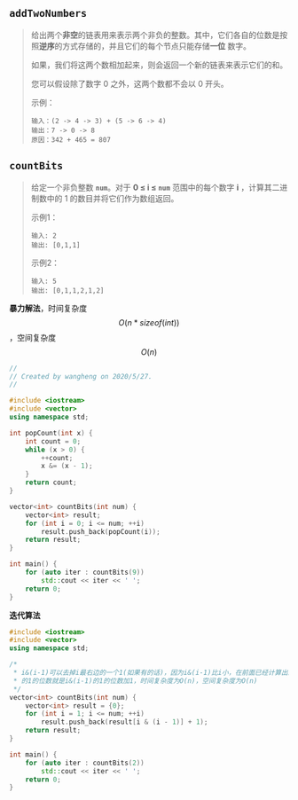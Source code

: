## `addTwoNumbers`

> 给出两个**非空**的链表用来表示两个非负的整数。其中，它们各自的位数是按照**逆序**的方式存储的，并且它们的每个节点只能存储**一位** 数字。
>
> 如果，我们将这两个数相加起来，则会返回一个新的链表来表示它们的和。
>
> 您可以假设除了数字 0 之外，这两个数都不会以 0 开头。
>
> 示例：
>
> ```
> 输入：(2 -> 4 -> 3) + (5 -> 6 -> 4)
> 输出：7 -> 0 -> 8
> 原因：342 + 465 = 807
> ```

## `countBits`

> 给定一个非负整数 **`num`**。对于 **0 ≤ i ≤ `num`** 范围中的每个数字 **i** ，计算其二进制数中的 1 的数目并将它们作为数组返回。
>
> 示例1：
>
> ```
> 输入: 2
> 输出: [0,1,1]
> ```
>
> 示例2：
>
> ```
> 输入: 5
> 输出: [0,1,1,2,1,2]
> ```

**暴力解法**，时间复杂度$$O(n*sizeof(int))$$，空间复杂度$$O(n)$$

```c++
//
// Created by wangheng on 2020/5/27.
//

#include <iostream>
#include <vector>
using namespace std;

int popCount(int x) {
    int count = 0;
    while (x > 0) {
        ++count;
        x &= (x - 1);
    }
    return count;
}

vector<int> countBits(int num) {
    vector<int> result;
    for (int i = 0; i <= num; ++i)
        result.push_back(popCount(i));
    return result;
}

int main() {
    for (auto iter : countBits(9))
        std::cout << iter << ' ';
    return 0;
}
```

**迭代算法**

```c++
#include <iostream>
#include <vector>
using namespace std;

/*
 * i&(i-1)可以去掉i最右边的一个1(如果有的话)，因为i&(i-1)比i小，在前面已经计算出来，所以i
 * 的1的位数就是i&(i-1)的1的位数加1，时间复杂度为O(n)，空间复杂度为O(n)
 */
vector<int> countBits(int num) {
    vector<int> result = {0};
    for (int i = 1; i <= num; ++i)
        result.push_back(result[i & (i - 1)] + 1);
    return result;
}

int main() {
    for (auto iter : countBits(2))
        std::cout << iter << ' ';
    return 0;
}
```

